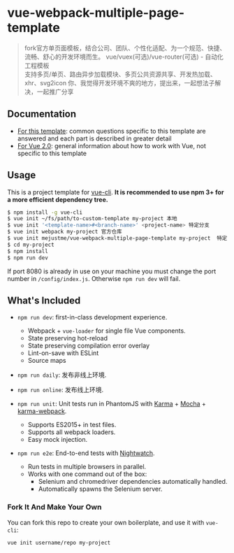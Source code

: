 # vue-webpack-multiple-page-template

> fork官方单页面模板，结合公司、团队、个性化适配、为一个规范、快捷、流畅、舒心的开发环境而生。
> vue/vuex(可选)/vue-router(可选) - 自动化工程模板 <br/>
> 支持多页/单页、路由异步加载模块、多页公共资源共享、开发热加载、xhr、svg2icon
> 你、我觉得开发环境不爽的地方，提出来，一起想法子解决，一起推广分享

## Documentation

- [For this template](http://vuejs-templates.github.io/webpack): common questions specific to this template are answered and each part is described in greater detail
- [For Vue 2.0](http://vuejs.org/guide/): general information about how to work with Vue, not specific to this template

## Usage

This is a project template for [vue-cli](https://github.com/vuejs/vue-cli). **It is recommended to use npm 3+ for a more efficient dependency tree.**

``` bash
$ npm install -g vue-cli
$ vue init ~/fs/path/to-custom-template my-project 本地
$ vue init '<template-name>#<branch-name>' <project-name> 特定分支
$ vue init webpack my-project 官方仓库
$ vue init mejustme/vue-webpack-multiple-page-template my-project  特定人github仓库
$ cd my-project
$ npm install
$ npm run dev
```

If port 8080 is already in use on your machine you must change the port number in `/config/index.js`. Otherwise `npm run dev` will fail.

## What's Included

- `npm run dev`: first-in-class development experience.
  - Webpack + `vue-loader` for single file Vue components.
  - State preserving hot-reload
  - State preserving compilation error overlay
  - Lint-on-save with ESLint
  - Source maps

- `npm run daily`: 发布非线上环境.
- `npm run online`: 发布线上环境.

- `npm run unit`: Unit tests run in PhantomJS with [Karma](http://karma-runner.github.io/0.13/index.html) + [Mocha](http://mochajs.org/) + [karma-webpack](https://github.com/webpack/karma-webpack).
  - Supports ES2015+ in test files.
  - Supports all webpack loaders.
  - Easy mock injection.

- `npm run e2e`: End-to-end tests with [Nightwatch](http://nightwatchjs.org/).
  - Run tests in multiple browsers in parallel.
  - Works with one command out of the box:
    - Selenium and chromedriver dependencies automatically handled.
    - Automatically spawns the Selenium server.

### Fork It And Make Your Own

You can fork this repo to create your own boilerplate, and use it with `vue-cli`:

``` bash
vue init username/repo my-project
```
